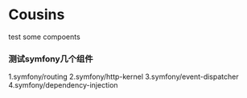 # Cousins
test some compoents


### 测试symfony几个组件

1.symfony/routing
2.symfony/http-kernel
3.symfony/event-dispatcher
4.symfony/dependency-injection
